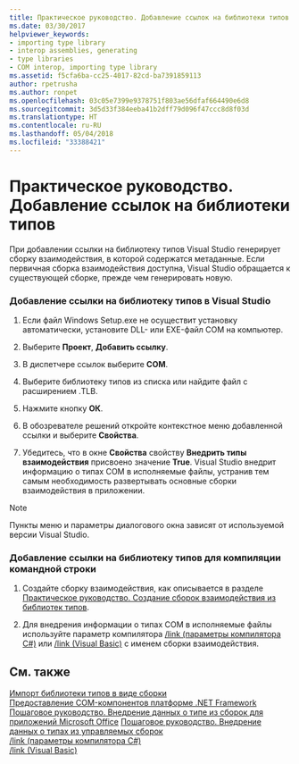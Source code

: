 ```yaml
---
title: Практическое руководство. Добавление ссылок на библиотеки типов
ms.date: 03/30/2017
helpviewer_keywords:
- importing type library
- interop assemblies, generating
- type libraries
- COM interop, importing type library
ms.assetid: f5cfa6ba-cc25-4017-82cd-ba7391859113
author: rpetrusha
ms.author: ronpet
ms.openlocfilehash: 03c05e7399e9378751f803ae56dfaf664490e6d8
ms.sourcegitcommit: 3d5d33f384eeba41b2dff79d096f47ccc8d8f03d
ms.translationtype: HT
ms.contentlocale: ru-RU
ms.lasthandoff: 05/04/2018
ms.locfileid: "33388421"
---
```

# <a name="how-to-add-references-to-type-libraries"></a>Практическое руководство. Добавление ссылок на библиотеки типов
При добавлении ссылки на библиотеку типов Visual Studio генерирует сборку взаимодействия, в которой содержатся метаданные. Если первичная сборка взаимодействия доступна, Visual Studio обращается к существующей сборке, прежде чем генерировать новую.  
  
### <a name="to-add-a-reference-to-a-type-library-in-visual-studio"></a>Добавление ссылки на библиотеку типов в Visual Studio  
  
1.  Если файл Windows Setup.exe не осуществит установку автоматически, установите DLL- или EXE-файл COM на компьютер.  
  
2.  Выберите **Проект**, **Добавить ссылку**.  
  
3.  В диспетчере ссылок выберите **COM**.  
  
4.  Выберите библиотеку типов из списка или найдите файл с расширением .TLB.  
  
5.  Нажмите кнопку **ОК**.  
  
6.  В обозревателе решений откройте контекстное меню добавленной ссылки и выберите **Свойства**.  
  
7.  Убедитесь, что в окне **Свойства** свойству **Внедрить типы взаимодействия** присвоено значение **True**. Visual Studio внедрит информацию о типах COM в исполняемые файлы, устранив тем самым необходимость развертывать основные сборки взаимодействия в приложении.  
  
> [!NOTE]
>  Пункты меню и параметры диалогового окна зависят от используемой версии Visual Studio.  
  
### <a name="to-add-a-reference-to-a-type-library-for-command-line-compilation"></a>Добавление ссылки на библиотеку типов для компиляции командной строки  
  
1.  Создайте сборку взаимодействия, как описывается в разделе [Практическое руководство. Создание сборок взаимодействия из библиотек типов](how-to-generate-interop-assemblies-from-type-libraries.md).  
  
2.  Для внедрения информации о типах COM в исполняемые файлы используйте параметр компилятора [/link (параметры компилятора C#)](../../csharp/language-reference/compiler-options/link-compiler-option.md) или [/link (Visual Basic)](../../visual-basic/reference/command-line-compiler/link.md) с именем сборки взаимодействия.  
  
## <a name="see-also"></a>См. также  
 [Импорт библиотеки типов в виде сборки](importing-a-type-library-as-an-assembly.md)  
 [Предоставление COM-компонентов платформе .NET Framework](exposing-com-components.md)  
 [Пошаговое руководство. Внедрение данных о типе из сборок для приложений Microsoft Office](https://msdn.microsoft.com/library/85b55e05-bc5e-4665-b6ae-e1ada9299fd3(v=vs.100))  
 [Пошаговое руководство. Внедрение данных о типах из управляемых сборок](https://msdn.microsoft.com/library/b28ec92c-1867-4847-95c0-61adfe095e21)  
 [/link (параметры компилятора C#)](../../csharp/language-reference/compiler-options/link-compiler-option.md)  
 [/link (Visual Basic)](../../visual-basic/reference/command-line-compiler/link.md)
